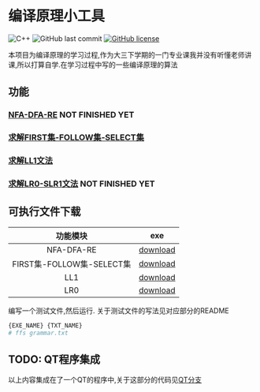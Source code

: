 # 编译原理小工具

![C++](https://img.shields.io/badge/C++-Solutions-blue.svg?style=flat&logo=c%2B%2B)
![GitHub last commit](https://img.shields.io/github/last-commit/luzhixing12345/compilation-principle-tools)
[![GitHub license](https://img.shields.io/github/license/luzhixing12345/compilation-principle-tools)](https://github.com/luzhixing12345/compilation-principle-tools/blob/main/LICENSE)

本项目为编译原理的学习过程,作为大三下学期的一门专业课我并没有听懂老师讲课,所以打算自学.在学习过程中写的一些编译原理的算法

## 功能

### [NFA-DFA-RE](NFA-DFA-RE/README.md) NOT FINISHED YET

### [求解FIRST集-FOLLOW集-SELECT集](FIRST-FOLLOW-SELECT/README.md)

### [求解LL1文法](LL1/README.md)

### [求解LR0-SLR1文法](LR0-SLR1/README.md) NOT FINISHED YET

## 可执行文件下载

|功能模块|exe|
|:--:|:--:|
|NFA-DFA-RE|[download]()|
|FIRST集-FOLLOW集-SELECT集|[download](https://github.com/luzhixing12345/compilation-principle-tools/releases/download/v0.0.1/ffs.exe)|
|LL1|[download](https://github.com/luzhixing12345/compilation-principle-tools/releases/download/v0.0.1/ll1.exe)|
|LR0|[download]()|

编写一个测试文件,然后运行. 关于测试文件的写法见对应部分的README

```bash
{EXE_NAME} {TXT_NAME}
# ffs grammar.txt
```

## TODO: QT程序集成

以上内容集成在了一个QT的程序中,关于这部分的代码见[QT分支](https://github.com/luzhixing12345/compilation-principle-tools/tree/QT)
